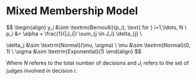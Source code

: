 # Mixed Membership Model

$$
\begin{align}
y_i &\sim \textrm{Bernoulli}(p_i), \text{ for } i=1,\ldots, N \\
p_i &= \alpha + \frac{1}{|J_i|} \sum_{j \in J_i} \delta_{j} \\

\delta_j &\sim \textrm{Normal}(\mu, \sigma) \\
\mu &\sim \textrm{Normal}(0, 1) \\
\sigma &\sim \textrm{Exponential}(1)
\end{align}
$$

Where $N$ referes to the total number of decisions and $J_i$ refers to the set of judges involved in decision $i$.